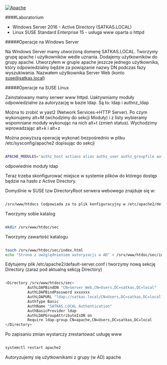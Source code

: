 <!--
.. title: Serwer www Apache z autoryzacją w Active Directory
.. slug: serwer-www-apache-z-autoryzacja-w-active-directory
.. date: 2019-04-14
.. tags: httpd, suse, linux, active directory
.. category: tech
.. link: 
.. description: 
.. type: text
-->


[![Apache](https://satkas.waw.pl/data/uploads/images/httpd_logo.webp "Apache")](https://satkas.waw.pl/?post=serwer-www-apache-z-autoryzacja-w-active-directory)

####Laboratorium

    
- Windows Server 2016 - Active Directory (SATKAS.LOCAL)
- Linux SUSE Standard Enterprise 15 - usługa www oparta o httpd

#####Operacje na Windows Server

Na Windows Server mamy utworzoną domenę SATKAS.LOCAL. Tworzymy grupę apache i użytkowników wedle uznania. Dodajemy użytkowników do grupy apache. Utworzyłem w grupie apache jeszcze jednego użytkownika, który odpowiedzialny będzie za powiązanie nazwy DN podczas fazy wyszukiwania. Nazwałem użytkownika Server Web (konto suse@satkas.local)

 

#####Operacje na SUSE Linux

Zainstalowany mamy serwer www httpd. Uaktywniamy moduły odpowiedzialne za autoryzację w bazie ldap. Są to: ldap i authnz_ldap

Można to zrobić w yast2 (Network Services->HTTP Server). Po czym wykonujemy alt+M (wchodzimy do sekcji Moduły) i z listy wybieramy wspomniane moduły wykonując na nich alt+t (zmień status). Wychodzimy wprowadzając alt+k i alt+z

Można powyższą operację wykonać bezpośrednio w pliku /etc/sysconfig/apache2 dopisując do sekcji

```bash

APACHE_MODULES="authz_host actions alias authz_user authz_groupfile authn_file auth_basic autoindex cgi dir env expires include log_config mime negotiation setenvif userdir ldap authnz_ldap ssl php7 authn_core reqtimeout socache_shmcb authz_core"

```

odpowiednie moduły ldap

Teraz trzeba skonfigurować miejsce w systemie plików do którego dostęp będzie na hasło z Active Directory.

Domyślnie w SUSE tzw DirectoryRoot serwera webowego znajduje się w:

```bash

/srv/www/htdocs (odpowiada za to plik konfiguracyjny w /etc/apache2/default-server.conf)

```

Tworzymy sobie katalog

```bash

mkdir /srv/www/htdoc/sec

```

Tworzymy zawartość katalogu

```bash

touch /srv/www/htdoc/sec/index.html
echo "Strona z uwzględnieniem autoryzacji w AD" > /srv/www/htdoc/sec/index.html

```

Edytujemy plik /etc/apache2/default-server.conf i tworzymy nową sekcję Directory (zaraz pod aktualną sekcją Directory)

```bash

<Directory /srv/www/htdocs/sec>
          AuthLDAPBindDN "CN=Server Web,CN=Users,DC=satkas,DC=local"
          AuthLDAPBindPassword xxxxxxx
          AuthLDAPURL "ldap://satkas.local/CN=Users,DC=satkas,DC=local?sAMAccountName?sub?(objectClass=*)"
          AuthType Basic
          AuthName "SATKAS.LOCAL Authentication"
          AuthBasicProvider ldap
          AuthLDAPGroupAttributeIsDN on
          Require ldap-group CN=apache,CN=Users,DC=satkas,DC=local
</Directory>

```

Po zapisaniu zmian wystarczy zrestartować usługę www

```bash

systemctl restart apache2

```

Autoryzujemy się użytkownikami z grupy (w AD) apache


